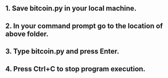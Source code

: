 ## 1. Save bitcoin.py in your local machine.
## 2. In your command prompt go to the location of above folder.
## 3. Type bitcoin.py and press Enter.
## 4. Press Ctrl+C to stop program execution.